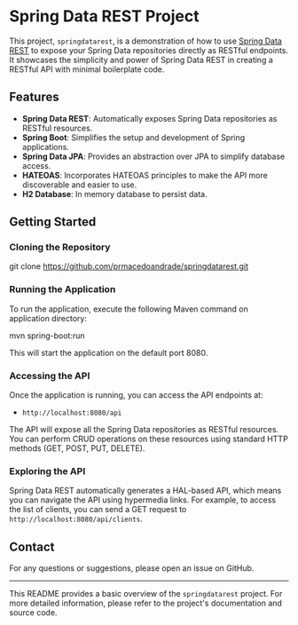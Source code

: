 # Spring Data REST Project

This project, `springdatarest`, is a demonstration of how to use [Spring Data REST](https://spring.io/projects/spring-data-rest) to expose your Spring Data repositories directly as RESTful endpoints. It showcases the simplicity and power of Spring Data REST in creating a RESTful API with minimal boilerplate code.

## Features

- **Spring Data REST**: Automatically exposes Spring Data repositories as RESTful resources.
- **Spring Boot**: Simplifies the setup and development of Spring applications.
- **Spring Data JPA**: Provides an abstraction over JPA to simplify database access.
- **HATEOAS**: Incorporates HATEOAS principles to make the API more discoverable and easier to use.
- **H2 Database**: In memory database to persist data.

## Getting Started

### Cloning the Repository

git clone https://github.com/prmacedoandrade/springdatarest.git 

### Running the Application

To run the application, execute the following Maven command on application directory:

mvn spring-boot:run

This will start the application on the default port 8080.

### Accessing the API

Once the application is running, you can access the API endpoints at:

- `http://localhost:8080/api`

The API will expose all the Spring Data repositories as RESTful resources. You can perform CRUD operations on these resources using standard HTTP methods (GET, POST, PUT, DELETE).

### Exploring the API

Spring Data REST automatically generates a HAL-based API, which means you can navigate the API using hypermedia links. For example, to access the list of clients, you can send a GET request to `http://localhost:8080/api/clients`.

## Contact

For any questions or suggestions, please open an issue on GitHub.

---

This README provides a basic overview of the `springdatarest` project. For more detailed information, please refer to the project's documentation and source code.


